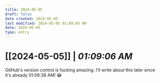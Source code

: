 ```yaml
---
title: 2024-05-05
draft: false
date created: 2024-05-05
last modified: 2024-05-05 01:09:05 AM
date: 2024-05-05
type: entry
---
```


# **[[2024-05-05]]** | *01:09:06 AM*

GitHub's version control is fucking amazing. I'll write about this later since it's already 01:09:38 AM! 😂